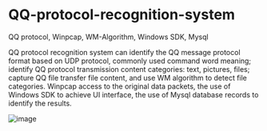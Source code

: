 # QQ-protocol-recognition-system
QQ protocol, Winpcap, WM-Algorithm, Windows SDK, Mysql

QQ protocol recognition system can identify the QQ message protocol format based on UDP protocol, commonly used command word meaning; identify QQ protocol transmission content categories: text, pictures, files; capture QQ file transfer file content, and use WM algorithm to detect file categories. Winpcap access to the original data packets, the use of Windows SDK to achieve UI interface, the use of Mysql database records to identify the results.


![image](https://github.com/githubforliyidan/QQ-protocol-recognition-system/screenshots/1.png)
